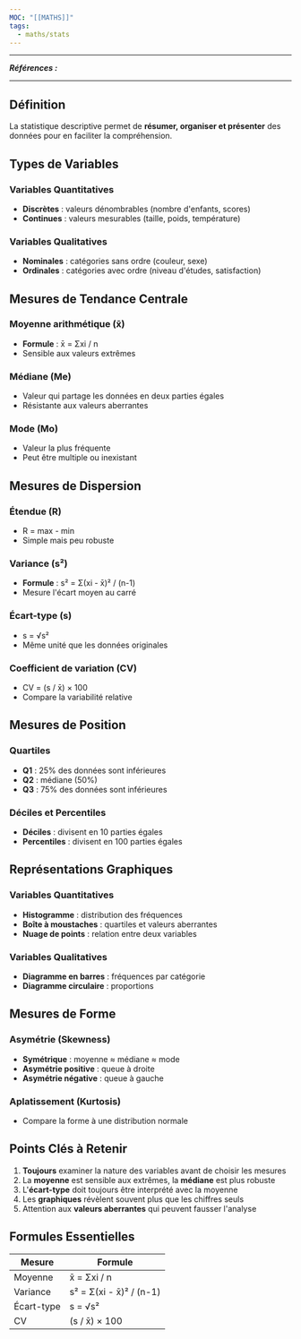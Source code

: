 ```yaml
---
MOC: "[[MATHS]]"
tags:
  - maths/stats
---
```



---
***Références :***

---

## Définition

La statistique descriptive permet de **résumer, organiser et présenter** des données pour en faciliter la compréhension.

## Types de Variables

### Variables Quantitatives

- **Discrètes** : valeurs dénombrables (nombre d'enfants, scores)
- **Continues** : valeurs mesurables (taille, poids, température)

### Variables Qualitatives

- **Nominales** : catégories sans ordre (couleur, sexe)
- **Ordinales** : catégories avec ordre (niveau d'études, satisfaction)

## Mesures de Tendance Centrale

### Moyenne arithmétique (x̄)

- **Formule** : x̄ = Σxi / n
- Sensible aux valeurs extrêmes

### Médiane (Me)

- Valeur qui partage les données en deux parties égales
- Résistante aux valeurs aberrantes

### Mode (Mo)

- Valeur la plus fréquente
- Peut être multiple ou inexistant

## Mesures de Dispersion

### Étendue (R)

- R = max - min
- Simple mais peu robuste

### Variance (s²)

- **Formule** : s² = Σ(xi - x̄)² / (n-1)
- Mesure l'écart moyen au carré

### Écart-type (s)

- s = √s²
- Même unité que les données originales

### Coefficient de variation (CV)

- CV = (s / x̄) × 100
- Compare la variabilité relative

## Mesures de Position

### Quartiles

- **Q1** : 25% des données sont inférieures
- **Q2** : médiane (50%)
- **Q3** : 75% des données sont inférieures

### Déciles et Percentiles

- **Déciles** : divisent en 10 parties égales
- **Percentiles** : divisent en 100 parties égales

## Représentations Graphiques

### Variables Quantitatives

- **Histogramme** : distribution des fréquences
- **Boîte à moustaches** : quartiles et valeurs aberrantes
- **Nuage de points** : relation entre deux variables

### Variables Qualitatives

- **Diagramme en barres** : fréquences par catégorie
- **Diagramme circulaire** : proportions

## Mesures de Forme

### Asymétrie (Skewness)

- **Symétrique** : moyenne ≈ médiane ≈ mode
- **Asymétrie positive** : queue à droite
- **Asymétrie négative** : queue à gauche

### Aplatissement (Kurtosis)

- Compare la forme à une distribution normale

## Points Clés à Retenir

1. **Toujours** examiner la nature des variables avant de choisir les mesures
2. La **moyenne** est sensible aux extrêmes, la **médiane** est plus robuste
3. L'**écart-type** doit toujours être interprété avec la moyenne
4. Les **graphiques** révèlent souvent plus que les chiffres seuls
5. Attention aux **valeurs aberrantes** qui peuvent fausser l'analyse

## Formules Essentielles

|Mesure|Formule|
|---|---|
|Moyenne|x̄ = Σxi / n|
|Variance|s² = Σ(xi - x̄)² / (n-1)|
|Écart-type|s = √s²|
|CV|(s / x̄) × 100|